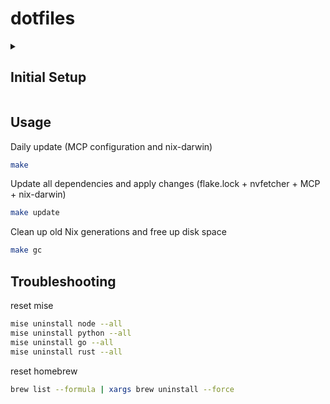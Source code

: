 # dotfiles

<details>
<summary><h2>Initial Setup</h2></summary>

### Installation (macOS)

```bash
bash <(curl -sSL https://raw.githubusercontent.com/shuntaka9576/dotfiles/main/install.sh)
```

This script will:

- Install Nix package manager
- Clone this repository to `~/dotfiles`
- Set up nix-darwin
- Install mise tools

### Post-Installation Setup

After running the installation script, complete the following steps:

1. **Restart your terminal** or run `source ~/.zshrc`

2. **Neovim Setup**

   ```bash
   nvim
   ```

   Inside Neovim:

   ```nvim
   :Lazy update
   ```

3. **GitHub Authentication**

   ```bash
   gh auth login
   ```

4. **Install Haskell** (optional)
   ```bash
   curl --proto '=https' --tlsv1.2 -sSf https://get-ghcup.haskell.org | sh
   ghcup tui
   ```

### Manual Application Installation

- Kindle
- Happy Hacking Keyboard.app
- CompareMerge.app
- Testcontainers Desktop.app

</details>

## Usage

Daily update (MCP configuration and nix-darwin)

```bash
make
```

Update all dependencies and apply changes (flake.lock + nvfetcher + MCP + nix-darwin)

```bash
make update
```

Clean up old Nix generations and free up disk space

```bash
make gc
```

## Troubleshooting

reset mise

```bash
mise uninstall node --all
mise uninstall python --all
mise uninstall go --all
mise uninstall rust --all
```

reset homebrew

```bash
brew list --formula | xargs brew uninstall --force
```
